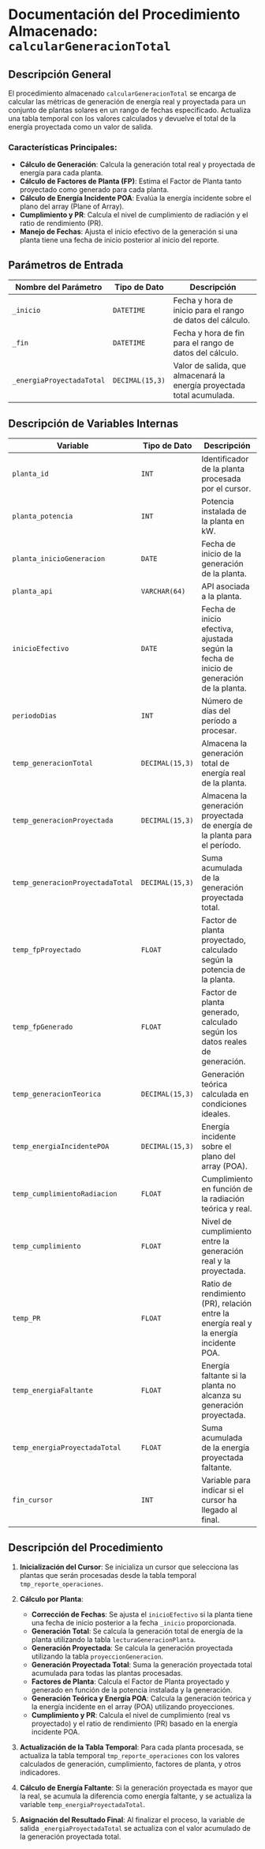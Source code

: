 # Documentación del Procedimiento Almacenado: `calcularGeneracionTotal`

## Descripción General

El procedimiento almacenado `calcularGeneracionTotal` se encarga de calcular las métricas de generación de energía real y proyectada para un conjunto de plantas solares en un rango de fechas especificado. Actualiza una tabla temporal con los valores calculados y devuelve el total de la energía proyectada como un valor de salida.

### Características Principales:
- **Cálculo de Generación**: Calcula la generación total real y proyectada de energía para cada planta.
- **Cálculo de Factores de Planta (FP)**: Estima el Factor de Planta tanto proyectado como generado para cada planta.
- **Cálculo de Energía Incidente POA**: Evalúa la energía incidente sobre el plano del array (Plane of Array).
- **Cumplimiento y PR**: Calcula el nivel de cumplimiento de radiación y el ratio de rendimiento (PR).
- **Manejo de Fechas**: Ajusta el inicio efectivo de la generación si una planta tiene una fecha de inicio posterior al inicio del reporte.

## Parámetros de Entrada

| Nombre del Parámetro         | Tipo de Dato     | Descripción                                                                                 |
|------------------------------|------------------|---------------------------------------------------------------------------------------------|
| `_inicio`                    | `DATETIME`       | Fecha y hora de inicio para el rango de datos del cálculo.                                   |
| `_fin`                       | `DATETIME`       | Fecha y hora de fin para el rango de datos del cálculo.                                      |
| `_energiaProyectadaTotal`     | `DECIMAL(15,3)`  | Valor de salida, que almacenará la energía proyectada total acumulada.                       |

## Descripción de Variables Internas

| Variable                        | Tipo de Dato            | Descripción                                                                                   |
|----------------------------------|-------------------------|-----------------------------------------------------------------------------------------------|
| `planta_id`                      | `INT`                   | Identificador de la planta procesada por el cursor.                                            |
| `planta_potencia`                | `INT`                   | Potencia instalada de la planta en kW.                                                         |
| `planta_inicioGeneracion`        | `DATE`                  | Fecha de inicio de la generación de la planta.                                                 |
| `planta_api`                     | `VARCHAR(64)`           | API asociada a la planta.                                                                      |
| `inicioEfectivo`                 | `DATE`                  | Fecha de inicio efectiva, ajustada según la fecha de inicio de generación de la planta.         |
| `periodoDias`                    | `INT`                   | Número de días del período a procesar.                                                         |
| `temp_generacionTotal`           | `DECIMAL(15,3)`         | Almacena la generación total de energía real de la planta.                                     |
| `temp_generacionProyectada`      | `DECIMAL(15,3)`         | Almacena la generación proyectada de energía de la planta para el período.                     |
| `temp_generacionProyectadaTotal` | `DECIMAL(15,3)`         | Suma acumulada de la generación proyectada total.                                              |
| `temp_fpProyectado`              | `FLOAT`                 | Factor de planta proyectado, calculado según la potencia de la planta.                         |
| `temp_fpGenerado`                | `FLOAT`                 | Factor de planta generado, calculado según los datos reales de generación.                     |
| `temp_generacionTeorica`         | `DECIMAL(15,3)`         | Generación teórica calculada en condiciones ideales.                                           |
| `temp_energiaIncidentePOA`       | `DECIMAL(15,3)`         | Energía incidente sobre el plano del array (POA).                                              |
| `temp_cumplimientoRadiacion`     | `FLOAT`                 | Cumplimiento en función de la radiación teórica y real.                                        |
| `temp_cumplimiento`              | `FLOAT`                 | Nivel de cumplimiento entre la generación real y la proyectada.                                |
| `temp_PR`                        | `FLOAT`                 | Ratio de rendimiento (PR), relación entre la energía real y la energía incidente POA.           |
| `temp_energiaFaltante`           | `FLOAT`                 | Energía faltante si la planta no alcanza su generación proyectada.                             |
| `temp_energiaProyectadaTotal`    | `FLOAT`                 | Suma acumulada de la energía proyectada faltante.                                              |
| `fin_cursor`                     | `INT`                   | Variable para indicar si el cursor ha llegado al final.                                        |

## Descripción del Procedimiento

1. **Inicialización del Cursor**: Se inicializa un cursor que selecciona las plantas que serán procesadas desde la tabla temporal `tmp_reporte_operaciones`.

2. **Cálculo por Planta**:
    - **Corrección de Fechas**: Se ajusta el `inicioEfectivo` si la planta tiene una fecha de inicio posterior a la fecha `_inicio` proporcionada.
    - **Generación Total**: Se calcula la generación total de energía de la planta utilizando la tabla `lecturaGeneracionPlanta`.
    - **Generación Proyectada**: Se calcula la generación proyectada utilizando la tabla `proyeccionGeneracion`.
    - **Generación Proyectada Total**: Suma la generación proyectada total acumulada para todas las plantas procesadas.
    - **Factores de Planta**: Calcula el Factor de Planta proyectado y generado en función de la potencia instalada y la generación.
    - **Generación Teórica y Energía POA**: Calcula la generación teórica y la energía incidente en el array (POA) utilizando proyecciones.
    - **Cumplimiento y PR**: Calcula el nivel de cumplimiento (real vs proyectado) y el ratio de rendimiento (PR) basado en la energía incidente POA.

3. **Actualización de la Tabla Temporal**: Para cada planta procesada, se actualiza la tabla temporal `tmp_reporte_operaciones` con los valores calculados de generación, cumplimiento, factores de planta, y otros indicadores.

4. **Cálculo de Energía Faltante**: Si la generación proyectada es mayor que la real, se acumula la diferencia como energía faltante, y se actualiza la variable `temp_energiaProyectadaTotal`.

5. **Asignación del Resultado Final**: Al finalizar el proceso, la variable de salida `_energiaProyectadaTotal` se actualiza con el valor acumulado de la generación proyectada total.

